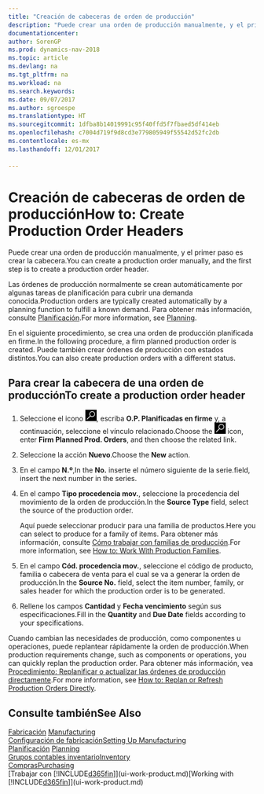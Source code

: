 ```yaml
---
title: "Creación de cabeceras de orden de producción"
description: "Puede crear una orden de producción manualmente, y el primer paso es crear la cabecera."
documentationcenter: 
author: SorenGP
ms.prod: dynamics-nav-2018
ms.topic: article
ms.devlang: na
ms.tgt_pltfrm: na
ms.workload: na
ms.search.keywords: 
ms.date: 09/07/2017
ms.author: sgroespe
ms.translationtype: HT
ms.sourcegitcommit: 1dfba8b14019991c95f40ffd5f7fbaed5df414eb
ms.openlocfilehash: c7004d719f9d8cd3e779805949f55542d52fc2db
ms.contentlocale: es-mx
ms.lasthandoff: 12/01/2017

---
```

# <a name="how-to-create-production-order-headers"></a><span data-ttu-id="05021-103">Creación de cabeceras de orden de producción</span><span class="sxs-lookup"><span data-stu-id="05021-103">How to: Create Production Order Headers</span></span>
<span data-ttu-id="05021-104">Puede crear una orden de producción manualmente, y el primer paso es crear la cabecera.</span><span class="sxs-lookup"><span data-stu-id="05021-104">You can create a production order manually, and the first step is to create a production order header.</span></span>

<span data-ttu-id="05021-105">Las órdenes de producción normalmente se crean automáticamente por algunas tareas de planificación para cubrir una demanda conocida.</span><span class="sxs-lookup"><span data-stu-id="05021-105">Production orders are typically created automatically by a planning function to fulfill a known demand.</span></span> <span data-ttu-id="05021-106">Para obtener más información, consulte [Planificación](production-planning.md).</span><span class="sxs-lookup"><span data-stu-id="05021-106">For more information, see [Planning](production-planning.md).</span></span>   

<span data-ttu-id="05021-107">En el siguiente procedimiento, se crea una orden de producción planificada en firme.</span><span class="sxs-lookup"><span data-stu-id="05021-107">In the following procedure, a firm planned production order is created.</span></span> <span data-ttu-id="05021-108">Puede también crear órdenes de producción con estados distintos.</span><span class="sxs-lookup"><span data-stu-id="05021-108">You can also create production orders with a different status.</span></span>  

## <a name="to-create-a-production-order-header"></a><span data-ttu-id="05021-109">Para crear la cabecera de una orden de producción</span><span class="sxs-lookup"><span data-stu-id="05021-109">To create a production order header</span></span>  
1.  <span data-ttu-id="05021-110">Seleccione el icono ![Buscar página o informe](media/ui-search/search_small.png "icono Buscar página o informe"), escriba **O.P. Planificadas en firme** y, a continuación, seleccione el vínculo relacionado.</span><span class="sxs-lookup"><span data-stu-id="05021-110">Choose the ![Search for Page or Report](media/ui-search/search_small.png "Search for Page or Report icon") icon, enter **Firm Planned Prod. Orders**, and then choose the related link.</span></span>  
2.  <span data-ttu-id="05021-111">Seleccione la acción **Nuevo**.</span><span class="sxs-lookup"><span data-stu-id="05021-111">Choose the **New** action.</span></span>  
3.  <span data-ttu-id="05021-112">En el campo **N.º**,</span><span class="sxs-lookup"><span data-stu-id="05021-112">In the **No.**</span></span> <span data-ttu-id="05021-113">inserte el número siguiente de la serie.</span><span class="sxs-lookup"><span data-stu-id="05021-113">field, insert the next number in the series.</span></span>  
4.  <span data-ttu-id="05021-114">En el campo **Tipo procedencia mov.**, seleccione la procedencia del movimiento de la orden de producción.</span><span class="sxs-lookup"><span data-stu-id="05021-114">In the **Source Type** field, select the source of the production order.</span></span>

    <span data-ttu-id="05021-115">Aquí puede seleccionar producir para una familia de productos.</span><span class="sxs-lookup"><span data-stu-id="05021-115">Here you can select to produce for a family of items.</span></span> <span data-ttu-id="05021-116">Para obtener más información, consulte [Cómo trabajar con familias de producción](production-how-work-family.md).</span><span class="sxs-lookup"><span data-stu-id="05021-116">For more information, see [How to: Work With Production Families](production-how-work-family.md).</span></span>
5.  <span data-ttu-id="05021-117">En el campo **Cód. procedencia mov.**, seleccione el código de producto, familia o cabecera de venta para el cual se va a generar la orden de producción.</span><span class="sxs-lookup"><span data-stu-id="05021-117">In the **Source No.** field, select the item number, family, or sales header for which the production order is to be generated.</span></span>  
6.  <span data-ttu-id="05021-118">Rellene los campos **Cantidad** y **Fecha vencimiento** según sus especificaciones.</span><span class="sxs-lookup"><span data-stu-id="05021-118">Fill in the **Quantity** and **Due Date** fields according to your specifications.</span></span>  

<span data-ttu-id="05021-119">Cuando cambian las necesidades de producción, como componentes u operaciones, puede replantear rápidamente la orden de producción.</span><span class="sxs-lookup"><span data-stu-id="05021-119">When production requirements change, such as components or operations, you can quickly replan the production order.</span></span> <span data-ttu-id="05021-120">Para obtener más información, vea [Procedimiento: Replanificar o actualizar las órdenes de producción directamente](production-how-to-replan-refresh-production-orders.md).</span><span class="sxs-lookup"><span data-stu-id="05021-120">For more information, see [How to: Replan or Refresh Production Orders Directly](production-how-to-replan-refresh-production-orders.md).</span></span> 

## <a name="see-also"></a><span data-ttu-id="05021-121">Consulte también</span><span class="sxs-lookup"><span data-stu-id="05021-121">See Also</span></span>  
<span data-ttu-id="05021-122">[Fabricación](production-manage-manufacturing.md)  </span><span class="sxs-lookup"><span data-stu-id="05021-122">[Manufacturing](production-manage-manufacturing.md)  </span></span>  
[<span data-ttu-id="05021-123">Configuración de fabricación</span><span class="sxs-lookup"><span data-stu-id="05021-123">Setting Up Manufacturing</span></span>](production-configure-production-processes.md)  
<span data-ttu-id="05021-124">[Planificación](production-planning.md)    </span><span class="sxs-lookup"><span data-stu-id="05021-124">[Planning](production-planning.md)    </span></span>  
[<span data-ttu-id="05021-125">Grupos contables inventario</span><span class="sxs-lookup"><span data-stu-id="05021-125">Inventory</span></span>](inventory-manage-inventory.md)  
[<span data-ttu-id="05021-126">Compras</span><span class="sxs-lookup"><span data-stu-id="05021-126">Purchasing</span></span>](purchasing-manage-purchasing.md)  
<span data-ttu-id="05021-127">[Trabajar con [!INCLUDE[d365fin](includes/d365fin_md.md)]](ui-work-product.md)</span><span class="sxs-lookup"><span data-stu-id="05021-127">[Working with [!INCLUDE[d365fin](includes/d365fin_md.md)]](ui-work-product.md)</span></span>

